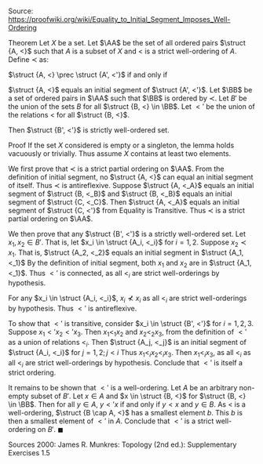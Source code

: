 # 

Source: https://proofwiki.org/wiki/Equality_to_Initial_Segment_Imposes_Well-Ordering

Theorem
Let $X$ be a set.
Let $\AA$ be the set of all ordered pairs $\struct {A, <}$ such that $A$ is a subset of $X$ and $<$ is a strict well-ordering of $A$.
Define $\prec$ as:

$\struct {A, <} \prec \struct {A', <'}$
if and only if 

$\struct {A, <}$ equals an initial segment of $\struct {A', <'}$.
Let $\BB$ be a set of ordered pairs in $\AA$ such that $\BB$ is ordered by $\prec$.
Let $B'$ be the union of the sets $B$ for all $\struct {B, <} \in \BB$.
Let $<'$ be the union of the relations $<$ for all $\struct {B, <}$.

Then $\struct {B', <'}$ is strictly well-ordered set.


Proof
If the set $X$ considered is empty or a singleton, the lemma holds vacuously or trivially.
Thus assume $X$ contains at least two elements.

We first prove that $\prec$ is a strict partial ordering on $\AA$.
From the definition of initial segment, no $\struct {A, <}$ can equal an initial segment of itself.
Thus $\prec$ is antireflexive.
Suppose $\struct {A, <_A}$ equals an initial segment of $\struct {B, <_B}$ and $\struct {B, <_B}$ equals an initial segment of $\struct {C, <_C}$.
Then $\struct {A, <_A}$ equals an initial segment of $\struct {C, <'}$ from Equality is Transitive.
Thus $\prec$ is a strict partial ordering on $\AA$.

We then prove that any $\struct {B', <'}$ is a strictly well-ordered set.
Let $x_1,x_2 \in B'$.
That is, let $x_i \in \struct {A_i, <_i}$ for $i = 1, 2$.
Suppose $x_2 \prec x_1$.
That is, $\struct {A_2, <_2}$ equals an initial segment in $\struct {A_1, <_1}$
By the definition of initial segment, both $x_1$ and $x_2$ are in $\struct {A_1, <_1}$.
Thus $<'$ is connected, as all $<_i$ are strict well-orderings by hypothesis.

For any $x_i \in \struct {A_i, <_i}$, $x_i \nprec x_i$ as all $<_i$ are strict well-orderings by hypothesis.
Thus $<'$ is antireflexive.

To show that $<'$ is transitive, consider $x_i \in \struct {B', <'}$ for $i = 1, 2, 3$.
Suppose $x_1 <' x_2 <' x_3$.
Then $x_1 <_1 x_2$ and $x_2 <_2 x_3$, from the definition of $<'$ as a union of relations $<_i$.
Then $\struct {A_j, <_j}$ is an initial segment of $\struct {A_i, <_i}$ for $j  = 1, 2; j < i$
Thus $x_1 <_i x_2 <_i x_3$.
Then $x_1 <_i x_3$, as all $<_i$ as all $<_i$ are strict well-orderings by hypothesis.
Conclude that $<'$ is itself a strict ordering.

It remains to be shown that $<'$ is a well-ordering.
Let $A$ be an arbitrary non-empty subset of $B'$.
Let $x \in A$ and $x \in \struct {B, <}$ for $\struct {B, <} \in \BB$.
Then for all $y \in A$, $y <' x$ if and only if $y < x$ and $y \in B$.
As $<$ is a well-ordering, $\struct {B \cap A, <}$ has a smallest element $b$.
This $b$ is then a smallest element of $<'$ in $A$.
Conclude that $<'$ is a strict well-ordering on $B'$.
$\blacksquare$


Sources
2000: James R. Munkres: Topology (2nd ed.): Supplementary Exercises $1.5$




